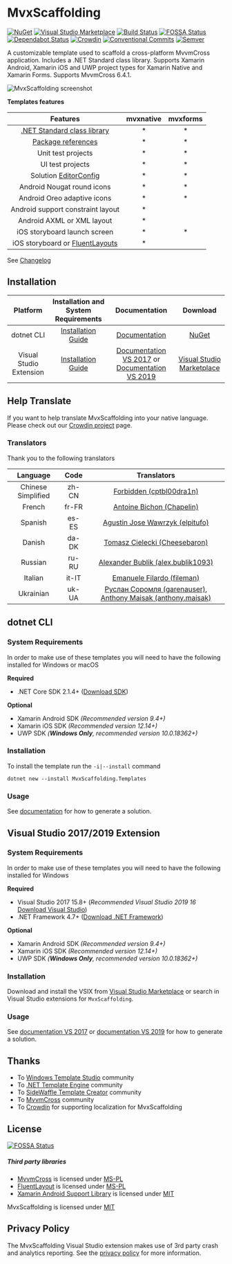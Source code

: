﻿# MvxScaffolding

[![NuGet](https://badgen.net/nuget/v/MvxScaffolding.Templates)](https://www.nuget.org/packages/MvxScaffolding.Templates/)
[![Visual Studio Marketplace](https://badgen.net/vs-marketplace/v/Plac3Hold3r.MvxScaffolding)](https://marketplace.visualstudio.com/items?itemName=Plac3Hold3r.MvxScaffolding)
[![Build Status](https://plac3hold3r.visualstudio.com/MvxScaffolding/_apis/build/status/MvxScaffolding%20CI)](https://plac3hold3r.visualstudio.com/MvxScaffolding/_build/latest?definitionId=4)
[![FOSSA Status](https://app.fossa.io/api/projects/git%2Bgithub.com%2FPlac3hold3r%2FMvxScaffolding.svg?type=shield)](https://app.fossa.io/projects/git%2Bgithub.com%2FPlac3hold3r%2FMvxScaffolding?ref=badge_shield)
[![Dependabot Status](https://api.dependabot.com/badges/status?host=github&repo=Plac3hold3r/MvxScaffolding)](https://dependabot.com)
[![Crowdin](https://d322cqt584bo4o.cloudfront.net/mvxscaffolding/localized.svg)](https://crowdin.com/project/mvxscaffolding)
[![Conventional Commits](https://img.shields.io/badge/Conventional%20Commits-1.0.0-yellow.svg)](https://conventionalcommits.org)
[![Semver](https://badgen.net/badge/semver/2.0.0/green)](https://semver.org/)

A customizable template used to scaffold a cross-platform MvvmCross application. Includes a .NET Standard class library. Supports Xamarin Android, Xamarin iOS and UWP project types for Xamarin Native and Xamarin Forms. Supports MvvmCross 6.4.1.

![MvxScaffolding screenshot](docs/resources/vs_template_banner.png)

__Templates features__

 |                                                     Features                                                      | mvxnative | mvxforms |
 | :---------------------------------------------------------------------------------------------------------------: | :-------: | :------: |
 |           [.NET Standard class library](https://docs.microsoft.com/en-us/dotnet/standard/net-standard)            |     *     |    *     |
 | [Package references](https://docs.microsoft.com/en-us/nuget/consume-packages/package-references-in-project-files) |     *     |    *     |
 |                                                Unit test projects                                                 |     *     |    *     |
 |                                                 UI test projects                                                  |     *     |    *     |
 | Solution [EditorConfig](https://docs.microsoft.com/en-us/visualstudio/ide/create-portable-custom-editor-options)  |     *     |    *     |
 |                                            Android Nougat round icons                                             |     *     |    *     |
 |                                            Android Oreo adaptive icons                                            |     *     |    *     |
 |                                         Android support constraint layout                                         |     *     |
 |                                            Android AXML or XML layout                                             |     *     |
 |                                           iOS storyboard launch screen                                            |     *     |    *     |
 |             iOS storyboard or [FluentLayouts](https://github.com/FluentLayout/Cirrious.FluentLayout)              |     *     |

See [Changelog](/CHANGELOG.md)

## Installation

 |        Platform         |      Installation and System Requirements      |                Documentation                 |                                                  Download                                                   |
 | :---------------------: | :--------------------------------------------: | :------------------------------------------: | :---------------------------------------------------------------------------------------------------------: |
 |       dotnet CLI        |       [Installation Guide](#dotnet-cli)        | [Documentation](docs/template_dotnet_cli.md) |                      [NuGet](https://www.nuget.org/packages/MvxScaffolding.Templates/)                      |
 | Visual Studio Extension | [Installation Guide](#visual-studio-extension) |     [Documentation VS 2017](docs/template_vs_2017.md) or [Documentation VS 2019](docs/template_vs_2019.md)    | [Visual Studio Marketplace](https://marketplace.visualstudio.com/items?itemName=Plac3Hold3r.MvxScaffolding) |

## Help Translate

If you want to help translate MvxScaffolding into your native language. Please check out our [Crowdin project](https://crowdin.com/project/mvxscaffolding) page.

### Translators

Thank you to the following translators

|      Language      | Code  |                                                                     Translators                                                                      |
| :----------------: | :---: | :--------------------------------------------------------------------------------------------------------------------------------------------------: |
| Chinese Simplified | zh-CN |                                         [Forbidden (cptbl00dra1n)](https://crowdin.com/profile/cptbl00dra1n)                                         |
|       French       | fr-FR |                                          [Antoine Bichon (Chapelin)](https://crowdin.com/profile/Chapelin)                                           |
|      Spanish       | es-ES |                                       [Agustin Jose Wawrzyk (elpitufo)](https://crowdin.com/profile/elpitufo)                                        |
|       Danish       | da-DK |                                       [Tomasz Cielecki (Cheesebaron)](https://crowdin.com/profile/Cheesebaron)                                       |
|      Russian       | ru-RU |                                  [Alexander Bublik (alex.bublik1093)](https://crowdin.com/profile/alex.bublik1093)                                   |
|      Italian       | it-IT |                                          [Emanuele Filardo (fileman)](https://crowdin.com/profile/fileman)                                           |
|     Ukrainian      | uk-UA | [Руслан Соромля (garenauser)](https://crowdin.com/profile/garenauser), [Anthony Maisak (anthony.maisak)](https://crowdin.com/profile/anthony.maisak) |

## dotnet CLI

### System Requirements

In order to make use of these templates you will need to have the following installed for Windows or macOS

__Required__

 * .NET Core SDK 2.1.4+ ([Download SDK](https://www.microsoft.com/net/download))

 __Optional__ 

 * Xamarin Android SDK _(Recommended version 9.4+)_
 * Xamarin iOS SDK _(Recommended version 12.14+)_
 * UWP SDK _(__Windows Only__, recommended  version 10.0.18362+)_

### Installation

To install the template run the `-i|--install` command

```text
dotnet new --install MvxScaffolding.Templates
```

### Usage

See [documentation](docs/template_dotnet_cli.md) for how to generate a solution.

## Visual Studio 2017/2019 Extension

### System Requirements

In order to make use of these templates you will need to have the following installed for Windows

__Required__

 * Visual Studio 2017 15.8+ (_Recommended Visual Studio 2019 16_ [Download Visual Studio](https://www.visualstudio.com/downloads/))
 * .NET Framework 4.7+ ([Download .NET Framework](https://www.microsoft.com/net/download/windows))

 __Optional__ 

 * Xamarin Android SDK _(Recommended version 9.4+)_
 * Xamarin iOS SDK _(Recommended version 12.14+)_
 * UWP SDK _(__Windows Only__, recommended version 10.0.18362+)_

### Installation

Download and install the VSIX from [Visual Studio Marketplace](https://marketplace.visualstudio.com/items?itemName=Plac3Hold3r.MvxScaffolding) or search in Visual Studio extensions for `MvxScaffolding`.

### Usage

See [documentation VS 2017](docs/template_vs_2017.md) or [documentation VS 2019](docs/template_vs_2019.md) for how to generate a solution.

## Thanks

- To [Windows Template Studio](https://github.com/Microsoft/WindowsTemplateStudio) community
- To [.NET Template Engine](https://github.com/dotnet/templating) community
- To [SideWaffle Template Creator](https://github.com/ligershark/sidewafflev2) community
- To [MvvmCross](https://github.com/MvvmCross/MvvmCross) community
- To [Crowdin](https://crowdin.com) for supporting localization for MvxScaffolding

## License


[![FOSSA Status](https://app.fossa.io/api/projects/git%2Bgithub.com%2FPlac3hold3r%2FMvxScaffolding.svg?type=large)](https://app.fossa.io/projects/git%2Bgithub.com%2FPlac3hold3r%2FMvxScaffolding?ref=badge_large)

##### Third party libraries
- [MvvmCross](https://github.com/MvvmCross/MvvmCross) is licensed under [MS-PL](https://github.com/MvvmCross/MvvmCross/blob/master/LICENSE)
- [FluentLayout](https://github.com/FluentLayout/Cirrious.FluentLayout) is licensed under [MS-PL](https://github.com/FluentLayout/Cirrious.FluentLayout/blob/master/LICENSE)
- [Xamarin Android Support Library](https://github.com/xamarin/AndroidSupportComponents/) is licensed under [MIT](https://github.com/xamarin/AndroidSupportComponents/blob/master/LICENSE.md)

MvxScaffolding is licensed under [MIT](https://github.com/Plac3hold3r/MvxScaffolding/blob/master/LICENSE)

## Privacy Policy

The MvxScaffolding Visual Studio extension makes use of 3rd party crash and analytics reporting. See the [privacy policy](docs/privacy_policy.md) for more information.
